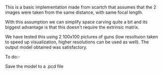 This is a basic implementation made from scartch that assumes that the 2 images were taken from the same distance, with same focal length.

With this assumption we can simplify space carving quite a bit and its biggest advantage is that this doesn't require the extrinsic matrix.

We have tested this using 2 100x100 pictures of guns (low resoltuion taken to speed up visualization, higher resolutions can be used as well). The output model obtained was satisfactory.

To do:-

Save the model to a .pcd file
